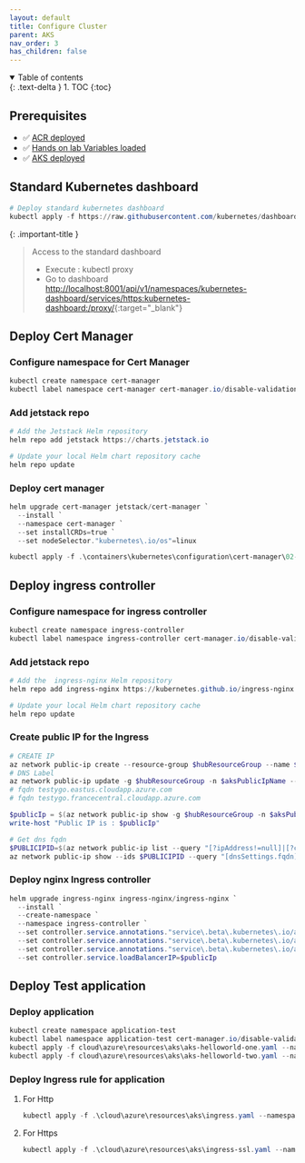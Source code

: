 ```yaml
---
layout: default
title: Configure Cluster
parent: AKS
nav_order: 3
has_children: false
---
```


<details open markdown="block">
  <summary>
    Table of contents
  </summary>
  {: .text-delta }
1. TOC
{:toc}
</details>

## Prerequisites

- ✅ [ACR deployed](../03-acr/index.md)
- ✅ [Hands on lab Variables loaded](01-prerequisites.md#variables-declaration-for-hands-on-lab-scripts)
- ✅ [AKS deployed](./03-create.md)

## Standard Kubernetes dashboard

``` powershell
# Deploy standard kubernetes dashboard
kubectl apply -f https://raw.githubusercontent.com/kubernetes/dashboard/v2.7.0/aio/deploy/recommended.yaml

```

{: .important-title }
> Access to the standard dashboard
>
> - Execute : kubectl proxy
> - Go to dashboard <http://localhost:8001/api/v1/namespaces/kubernetes-dashboard/services/https:kubernetes-dashboard:/proxy/>{:target="_blank"}

## Deploy Cert Manager

### Configure namespace for Cert Manager

``` powershell
kubectl create namespace cert-manager
kubectl label namespace cert-manager cert-manager.io/disable-validation=true

```

### Add jetstack repo

``` powershell
# Add the Jetstack Helm repository
helm repo add jetstack https://charts.jetstack.io

# Update your local Helm chart repository cache
helm repo update

```

### Deploy cert manager

``` powershell
helm upgrade cert-manager jetstack/cert-manager `
  --install `
  --namespace cert-manager `
  --set installCRDs=true `
  --set nodeSelector."kubernetes\.io/os"=linux

kubectl apply -f .\containers\kubernetes\configuration\cert-manager\02-cluster-issuer.yaml

```

## Deploy ingress controller

### Configure namespace for ingress controller

``` powershell
kubectl create namespace ingress-controller
kubectl label namespace ingress-controller cert-manager.io/disable-validation=true

```

### Add jetstack repo

``` powershell
# Add the  ingress-nginx Helm repository
helm repo add ingress-nginx https://kubernetes.github.io/ingress-nginx

# Update your local Helm chart repository cache
helm repo update
```

### Create public IP for the Ingress

``` powershell
# CREATE IP
az network public-ip create --resource-group $hubResourceGroup --name $aksPublicIpName --sku Standard --allocation-method static --query publicIp.ipAddress -o tsv
# DNS Label
az network public-ip update -g $hubResourceGroup -n $aksPublicIpName --dns-name $aksPublicIpDnsLabel --allocation-method Static
# fqdn testygo.eastus.cloudapp.azure.com
# fqdn testygo.francecentral.cloudapp.azure.com

$publicIp = $(az network public-ip show -g $hubResourceGroup -n $aksPublicIpName -o tsv --query "ipAddress")
write-host "Public IP is : $publicIp"

# Get dns fqdn
$PUBLICIPID=$(az network public-ip list --query "[?ipAddress!=null]|[?contains(ipAddress, '$publicIp')].[id]" --output tsv)
az network public-ip show --ids $PUBLICIPID --query "[dnsSettings.fqdn]" --output tsv

```

### Deploy nginx Ingress controller

``` powershell
helm upgrade ingress-nginx ingress-nginx/ingress-nginx `
  --install `
  --create-namespace `
  --namespace ingress-controller `
  --set controller.service.annotations."service\.beta\.kubernetes\.io/azure-load-balancer-resource-group"=$hubResourceGroup `
  --set controller.service.annotations."service\.beta\.kubernetes\.io/azure-load-balancer-health-probe-request-path"=/healthz `
  --set controller.service.annotations."service\.beta\.kubernetes\.io/azure-dns-label-name"=$aksPublicIpDnsLabel `
  --set controller.service.loadBalancerIP=$publicIp

```

## Deploy Test application

### Deploy application

``` powershell
kubectl create namespace application-test
kubectl label namespace application-test cert-manager.io/disable-validation=true
kubectl apply -f cloud\azure\resources\aks\aks-helloworld-one.yaml --namespace application-test
kubectl apply -f cloud\azure\resources\aks\aks-helloworld-two.yaml --namespace application-test

```

### Deploy Ingress rule for application

1. For Http

    ``` powershell
    kubectl apply -f .\cloud\azure\resources\aks\ingress.yaml --namespace application-test

    ```

2. For Https

    ``` powershell
    kubectl apply -f .\cloud\azure\resources\aks\ingress-ssl.yaml --namespace application-test

    ```
